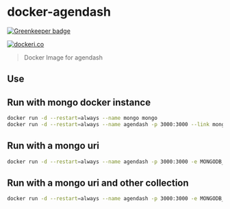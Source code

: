 # docker-agendash

[![Greenkeeper badge](https://badges.greenkeeper.io/lgaticaq/docker-agendash.svg)](https://greenkeeper.io/)

[![dockeri.co](http://dockeri.co/image/lgatica/docker-agendash)](https://hub.docker.com/r/lgatica/docker-agendash/)

> Docker Image for agendash

## Use

## Run with mongo docker instance

```sh
docker run -d --restart=always --name mongo mongo
docker run -d --restart=always --name agendash -p 3000:3000 --link mongo:mongo lgatica/docker-agendash
```

## Run with a mongo uri

```sh
docker run -d --restart=always --name agendash -p 3000:3000 -e MONGODB_URI=mongodb://192.168.1.2/agenda lgatica/docker-agendash
```

## Run with a mongo uri and other collection

```sh
docker run -d --restart=always --name agendash -p 3000:3000 -e MONGODB_URI=mongodb://192.168.1.2/agenda -e MONGODB_COLLECTION=agendaCollection lgatica/docker-agendash
```
